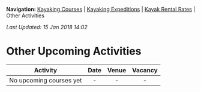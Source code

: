 **Navigation:** [Kayaking Courses](index) &#124; [Kayaking Expeditions](expedition) &#124; [Kayak Rental Rates](rental) &#124; Other Activities

_Last Updated: 15 Jan 2018 14:02_
# Other Upcoming Activities

Activity | Date | Venue | Vacancy
:---:|:---:|:---:|:---:
No upcoming courses yet|-|-|-

